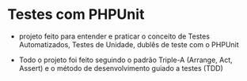 # Testes com PHPUnit

- projeto feito para entender e praticar o conceito de Testes Automatizados, Testes de Unidade, dublês de teste com o PHPUnit

- Todo o projeto foi feito seguindo o padrão Triple-A (Arrange, Act, Assert) e o método de desenvolvimento guiado a testes (TDD)
